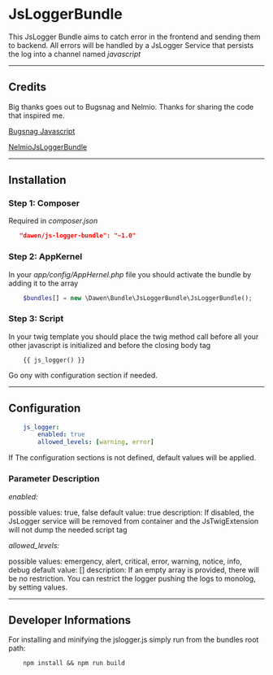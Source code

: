 # JsLoggerBundle

This JsLogger Bundle aims to catch error in the frontend and sending them to backend.
All errors will be handled by a JsLogger Service that persists the log into a channel named *javascript* 


---

## Credits

Big thanks goes out to Bugsnag and Nelmio. Thanks for sharing the code that inspired me.

[Bugsnag Javascript](https://github.com/bugsnag/bugsnag-js)

[NelmioJsLoggerBundle](https://github.com/nelmio/NelmioJsLoggerBundle)


---


## Installation

### Step 1: Composer

Required in *composer.json*
    
```json
   "dawen/js-logger-bundle": "~1.0"
```

### Step 2: AppKernel  

In your *app/config/AppHernel.php* file you should activate the bundle by adding it to the array

```php
    $bundles[] = new \Dawen\Bundle\JsLoggerBundle\JsLoggerBundle();
```

### Step 3: Script  

In your twig template you should place the twig method call before all your other javascript is initialized and before the closing body tag

```twig
    {{ js_logger() }}
```



Go ony with configuration section if needed.


---


## Configuration

```yml
    js_logger:
        enabled: true
        allowed_levels: [warning, error]
```

If The configuration sections is not defined, default values will be applied.


### Parameter Description


*enabled:*

possible values: true, false
default value: true
description: If disabled, the JsLogger service will be removed from container and the JsTwigExtension will not dump the needed script tag


*allowed_levels:*

possible values: emergency, alert, critical, error, warning, notice, info, debug
default value: []
description: If an empty array is provided, there will be no restriction. You can restrict the logger pushing the logs to monolog, by setting values.


---


## Developer Informations

For installing and  minifying the jslogger.js simply run from the bundles root path:

```shell
    npm install && npm run build
```